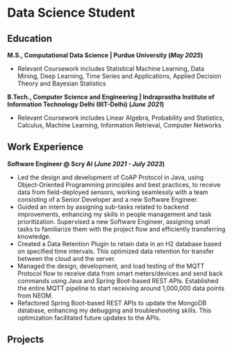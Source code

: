 # Data Science Student

## Education
**M.S., Computational Data Science	| Purdue University (_May 2025_)**
- Relevant Coursework includes Statistical Machine Learning, Data Mining, Deep Learning, Time Series and
Applications, Applied Decision Theory and Bayesian Statistics

**B.Tech., Computer Science and Engineering | Indraprastha Institute of Information Technology Delhi (IIIT-Delhi) (_June 2021_)**
- Relevant Coursework includes Linear Algebra, Probability and Statistics, Calculus, Machine Learning, Information
Retrieval, Computer Networks

## Work Experience
**Software Engineer @ Scry AI (_June 2021 - July 2023_)**
- Led the design and development of CoAP Protocol in Java, using Object-Oriented Programming principles and best practices, to receive data from field-deployed sensors, working seamlessly with a team consisting of a Senior Developer and a new Software Engineer.
- Guided an intern by assigning sub-tasks related to backend improvements, enhancing my skills in people management and task prioritization. Supervised a new Software Engineer, assigning small tasks to familiarize them with the project flow and efficiently transferring knowledge.
- Created a Data Retention Plugin to retain data in an H2 database based on specified time intervals. This optimized data retention for transfer between the cloud and the server.
- Managed the design, development, and load testing of the MQTT Protocol flow to receive data from smart meters/devices and send back commands using Java and Spring Boot-based REST APIs. Established the entire MQTT pipeline to start receiving around 1,000,000 data points from NEOM.
- Refactored Spring Boot-based REST APIs to update the MongoDB database, enhancing my debugging and troubleshooting skills. This optimization facilitated future updates to the APIs.

## Projects
